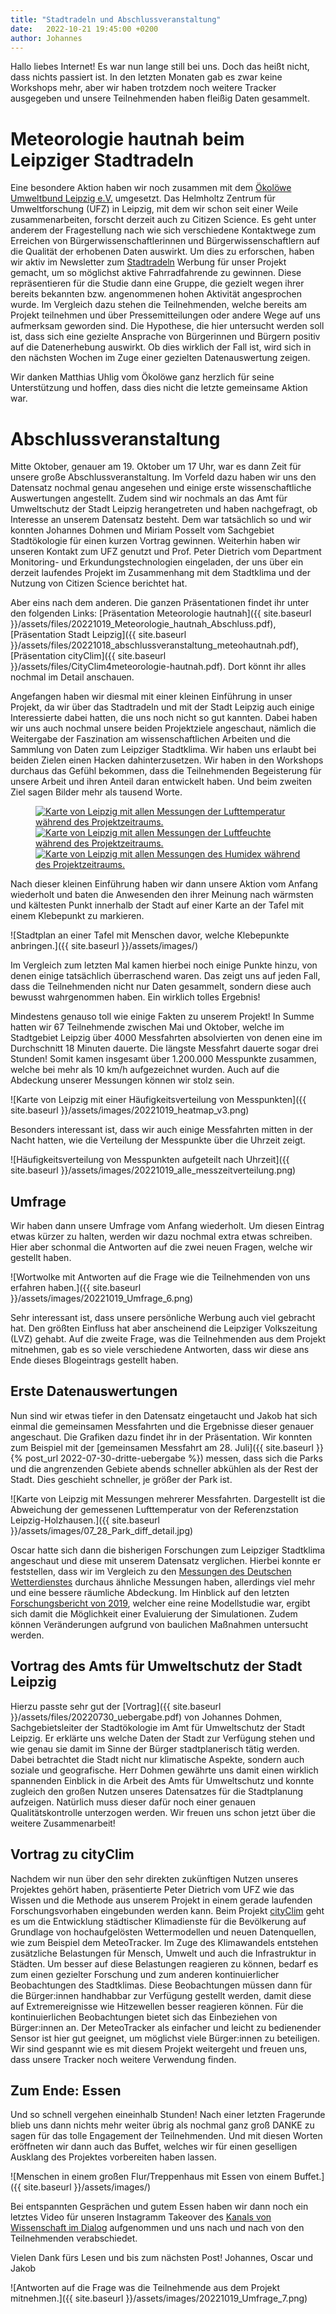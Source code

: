 ```yaml
---
title: "Stadtradeln und Abschlussveranstaltung"
date:   2022-10-21 19:45:00 +0200
author: Johannes
---
```


Hallo liebes Internet! Es war nun lange still bei uns. Doch das heißt nicht, dass nichts passiert ist. In den letzten Monaten gab es zwar keine Workshops mehr, aber wir haben trotzdem noch weitere Tracker ausgegeben und unsere Teilnehmenden haben fleißig Daten gesammelt. 

# Meteorologie hautnah beim Leipziger Stadtradeln

Eine besondere Aktion haben wir noch zusammen mit dem [Ökolöwe Umweltbund Leipzig e.V.](https://www.oekoloewe.de/) umgesetzt. Das Helmholtz Zentrum für Umweltforschung (UFZ) in Leipzig, mit dem wir schon seit einer Weile zusammenarbeiten, forscht derzeit auch zu Citizen Science. Es geht unter anderem der Fragestellung nach wie sich verschiedene Kontaktwege zum Erreichen von Bürgerwissenschaftlerinnen und Bürgerwissenschaftlern auf die Qualität der erhobenen Daten auswirkt.
Um dies zu erforschen, haben wir aktiv im Newsletter zum [Stadtradeln](https://www.oekoloewe.de/stadtradeln.html) Werbung für unser Projekt gemacht, um so möglichst aktive Fahrradfahrende zu gewinnen. Diese repräsentieren für die Studie dann eine Gruppe, die gezielt wegen ihrer bereits bekannten bzw. angenommenen hohen Aktivität angesprochen wurde. Im Vergleich dazu stehen die Teilnehmenden, welche bereits am Projekt teilnehmen und über Pressemitteilungen oder andere Wege auf uns aufmerksam geworden sind.
Die Hypothese, die hier untersucht werden soll ist, dass sich eine gezielte Ansprache von Bürgerinnen und Bürgern positiv auf die Datenerhebung auswirkt. Ob dies wirklich der Fall ist, wird sich in den nächsten Wochen im Zuge einer gezielten Datenauswertung zeigen.

Wir danken Matthias Uhlig vom Ökolöwe ganz herzlich für seine Unterstützung und hoffen, dass dies nicht die letzte gemeinsame Aktion war.

# Abschlussveranstaltung

Mitte Oktober, genauer am 19. Oktober um 17 Uhr, war es dann Zeit für unsere große Abschlussveranstaltung. Im Vorfeld dazu haben wir uns den Datensatz nochmal genau angesehen und einige erste wissenschaftliche Auswertungen angestellt. Zudem sind wir nochmals an das Amt für Umweltschutz der Stadt Leipzig herangetreten und haben nachgefragt, ob Interesse an unserem Datensatz besteht. Dem war tatsächlich so und wir konnten Johannes Dohmen und Miriam Posselt vom Sachgebiet Stadtökologie für einen kurzen Vortrag gewinnen.
Weiterhin haben wir unseren Kontakt zum UFZ genutzt und Prof. Peter Dietrich vom Department Monitoring- und Erkundungstechnologien eingeladen, der uns über ein derzeit laufendes Projekt im Zusammenhang mit dem Stadtklima und der Nutzung von Citizen Science berichtet hat.

Aber eins nach dem anderen. Die ganzen Präsentationen findet ihr unter den folgenden Links: [Präsentation Meteorologie hautnah]({{ site.baseurl }}/assets/files/20221019_Meteorologie_hautnah_Abschluss.pdf), [Präsentation Stadt Leipzig]({{ site.baseurl }}/assets/files/20221018_abschlussveranstaltung_meteohautnah.pdf), [Präsentation cityClim]({{ site.baseurl }}/assets/files/CityClim4meteorologie-hautnah.pdf). Dort könnt ihr alles nochmal im Detail anschauen.

Angefangen haben wir diesmal mit einer kleinen Einführung in unser Projekt, da wir über das Stadtradeln und mit der Stadt Leipzig auch einige Interessierte dabei hatten, die uns noch nicht so gut kannten. Dabei haben wir uns auch nochmal unsere beiden Projektziele angeschaut, nämlich die Weitergabe der Faszination am wissenschaftlichen Arbeiten und die Sammlung von Daten zum Leipziger Stadtklima. Wir haben uns erlaubt bei beiden Zielen einen Hacken dahinterzusetzen. Wir haben in den Workshops durchaus das Gefühl bekommen, dass die Teilnehmenden Begeisterung für unsere Arbeit und ihren Anteil daran entwickelt haben. Und beim zweiten Ziel sagen Bilder mehr als tausend Worte.

<figure class="third">
    <a href="{{ site.baseurl }}/assets/images/20221019_alle_temperatur_karte.png">
	<img src="{{ site.baseurl }}/assets/images/20221019_alle_temperatur_karte.png" alt="Karte von Leipzig mit allen Messungen der Lufttemperatur während des Projektzeitraums."/>
    </a>
    <a href="{{ site.baseurl }}/assets/images/20221019_alle_humidity_karte.png">
	<img src="{{ site.baseurl }}/assets/images/20221019_alle_humidity_karte.png" alt="Karte von Leipzig mit allen Messungen der Luftfeuchte während des Projektzeitraums."/>
    </a>
    <a href="{{ site.baseurl }}/assets/images/20221019_alle_humidex_karte.png">
	<img src="{{ site.baseurl }}/assets/images/20221019_alle_humidex_karte.png" alt="Karte von Leipzig mit allen Messungen des Humidex während des Projektzeitraums."/>
    </a>
</figure>

Nach dieser kleinen Einführung haben wir dann unsere Aktion vom Anfang wiederholt und baten die Anwesenden den ihrer Meinung nach wärmsten und kältesten Punkt innerhalb der Stadt auf einer Karte an der Tafel mit einem Klebepunkt zu markieren. 

![Stadtplan an einer Tafel mit Menschen davor, welche Klebepunkte anbringen.]({{ site.baseurl }}/assets/images/)

Im Vergleich zum letzten Mal kamen hierbei noch einige Punkte hinzu, von denen einige tatsächlich überraschend waren. Das zeigt uns auf jeden Fall, dass die Teilnehmenden nicht nur Daten gesammelt, sondern diese auch bewusst wahrgenommen haben. Ein wirklich tolles Ergebnis!

Mindestens genauso toll wie einige Fakten zu unserem Projekt! In Summe hatten wir 67 Teilnehmende zwischen Mai und Oktober, welche im Stadtgebiet Leipzig über 4000 Messfahrten absolvierten von denen eine im Durchschnitt 18 Minuten dauerte. Die längste Messfahrt dauerte sogar drei Stunden! Somit kamen insgesamt über 1.200.000 Messpunkte zusammen, welche bei mehr als 10 km/h aufgezeichnet wurden. Auch auf die Abdeckung unserer Messungen können wir stolz sein. 

![Karte von Leipzig mit einer Häufigkeitsverteilung von Messpunkten]({{ site.baseurl }}/assets/images/20221019_heatmap_v3.png)

Besonders interessant ist, dass wir auch einige Messfahrten mitten in der Nacht hatten, wie die Verteilung der Messpunkte über die Uhrzeit zeigt.

![Häufigkeitsverteilung von Messpunkten aufgeteilt nach Uhrzeit]({{ site.baseurl }}/assets/images/20221019_alle_messzeitverteilung.png)

## Umfrage

Wir haben dann unsere Umfrage vom Anfang wiederholt. Um diesen Eintrag etwas kürzer zu halten, werden wir dazu nochmal extra etwas schreiben. Hier aber schonmal die Antworten auf die zwei neuen Fragen, welche wir gestellt haben.

![Wortwolke mit Antworten auf die Frage wie die Teilnehmenden von uns erfahren haben.]({{ site.baseurl }}/assets/images/20221019_Umfrage_6.png)

Sehr interessant ist, dass unsere persönliche Werbung auch viel gebracht hat. Den größten Einfluss hat aber anscheinend die Leipziger Volkszeitung (LVZ) gehabt.
Auf die zweite Frage, was die Teilnehmenden aus dem Projekt mitnehmen, gab es so viele verschiedene Antworten, dass wir diese ans Ende dieses Blogeintrags gestellt haben.

## Erste Datenauswertungen

Nun sind wir etwas tiefer in den Datensatz eingetaucht und Jakob hat sich einmal die gemeinsamen Messfahrten und die Ergebnisse dieser genauer angeschaut. Die Grafiken dazu findet ihr in der Präsentation. Wir konnten zum Beispiel mit der [gemeinsamen Messfahrt am 28. Juli]({{ site.baseurl }}\{% post_url 2022-07-30-dritte-uebergabe %}) messen, dass sich die Parks und die angrenzenden Gebiete abends schneller abkühlen als der Rest der Stadt. Dies geschieht schneller, je größer der Park ist. 

![Karte von Leipzig mit Messungen mehrerer Messfahrten. Dargestellt ist die Abweichung der gemessenen Lufttemperatur von der Referenzstation Leipzig-Holzhausen.]({{ site.baseurl }}/assets/images/07_28_Park_diff_detail.jpg)

Oscar hatte sich dann die bisherigen Forschungen zum Leipziger Stadtklima angeschaut und diese mit unserem Datensatz verglichen. Hierbei konnte er feststellen, dass wir im Vergleich zu den [Messungen des Deutschen Wetterdienstes](https://speicherwolke.uni-leipzig.de/index.php/f/238587769) durchaus ähnliche Messungen haben, allerdings viel mehr und eine bessere räumliche Abdeckung. Im Hinblick auf den letzten [Forschungsbericht von 2019](https://static.leipzig.de/fileadmin/mediendatenbank/leipzig-de/Stadt/02.3_Dez3_Umwelt_Ordnung_Sport/36_Amt_fuer_Umweltschutz/Energie_und_Klima/Stadtklima/Methodikbericht-mit-Karten-Stadtklimaanalyse-Leipzig.pdf), welcher eine reine Modellstudie war, ergibt sich damit die Möglichkeit einer Evaluierung der Simulationen. Zudem können Veränderungen aufgrund von baulichen Maßnahmen untersucht werden.

## Vortrag des Amts für Umweltschutz der Stadt Leipzig

Hierzu passte sehr gut der [Vortrag]({{ site.baseurl }}/assets/files/20220730_uebergabe.pdf) von Johannes Dohmen, Sachgebietsleiter der Stadtökologie im Amt für Umweltschutz der Stadt Leipzig. Er erklärte uns welche Daten der Stadt zur Verfügung stehen und wie genau sie damit im Sinne der Bürger stadtplanerisch tätig werden. Dabei betrachtet die Stadt nicht nur klimatische Aspekte, sondern auch soziale und geografische. Herr Dohmen gewährte uns damit einen wirklich spannenden Einblick in die Arbeit des Amts für Umweltschutz und konnte zugleich den großen Nutzen unseres Datensatzes für die Stadtplanung aufzeigen. Natürlich muss dieser dafür noch einer genauen Qualitätskontrolle unterzogen werden. Wir freuen uns schon jetzt über die weitere Zusammenarbeit!

## Vortrag zu cityClim

Nachdem wir nun über den sehr direkten zukünftigen Nutzen unseres Projektes gehört haben, präsentierte Peter Dietrich vom UFZ wie das Wissen und die Methode aus unserem Projekt in einem gerade laufenden Forschungsvorhaben eingebunden werden kann. Beim Projekt [cityClim](https://www.cityclim.eu/) geht es um die Entwicklung städtischer Klimadienste für die Bevölkerung auf Grundlage von hochaufgelösten Wettermodellen und neuen Datenquellen, wie zum Beispiel dem MeteoTracker. Im Zuge des Klimawandels entstehen zusätzliche Belastungen für Mensch, Umwelt und auch die Infrastruktur in Städten. Um besser auf diese Belastungen reagieren zu können, bedarf es zum einen gezielter Forschung und zum anderen kontinuierlicher Beobachtungen des Stadtklimas. Diese Beobachtungen müssen dann für die Bürger:innen handhabbar zur Verfügung gestellt werden, damit diese auf Extremereignisse wie Hitzewellen besser reagieren können.
Für die kontinuierlichen Beobachtungen bietet sich das Einbeziehen von Bürger:innen an. Der MeteoTracker als einfacher und leicht zu bedienender Sensor ist hier gut geeignet, um möglichst viele Bürger:innen zu beteiligen.
Wir sind gespannt wie es mit diesem Projekt weitergeht und freuen uns, dass unsere Tracker noch weitere Verwendung finden.

## Zum Ende: Essen

Und so schnell vergehen eineinhalb Stunden! Nach einer letzten Fragerunde blieb uns dann nichts mehr weiter übrig als nochmal ganz groß DANKE zu sagen für das tolle Engagement der Teilnehmenden. Und mit diesen Worten eröffneten wir dann auch das Buffet, welches wir für einen geselligen Ausklang des Projektes vorbereiten haben lassen. 

![Menschen in einem großen Flur/Treppenhaus mit Essen von einem Buffet.]({{ site.baseurl }}/assets/images/)

Bei entspannten Gesprächen und gutem Essen haben wir dann noch ein letztes Video für unseren Instagramm Takeover des [Kanals von Wissenschaft im Dialog](https://www.instagram.com/wissenschaftimdialog/) aufgenommen und uns nach und nach von den Teilnehmenden verabschiedet.

Vielen Dank fürs Lesen und bis zum nächsten Post!
Johannes, Oscar und Jakob

![Antworten auf die Frage was die Teilnehmende aus dem Projekt mitnehmen.]({{ site.baseurl }}/assets/images/20221019_Umfrage_7.png)